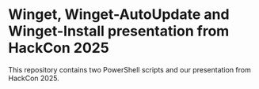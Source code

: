 # Winget, Winget-AutoUpdate and Winget-Install presentation from HackCon 2025

This repository contains two PowerShell scripts and our presentation from HackCon 2025.